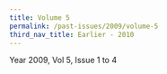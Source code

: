 ```yaml
---
title: Volume 5
permalink: /past-issues/2009/volume-5
third_nav_title: Earlier - 2010
---
```


Year 2009, Vol 5, Issue 1 to 4
